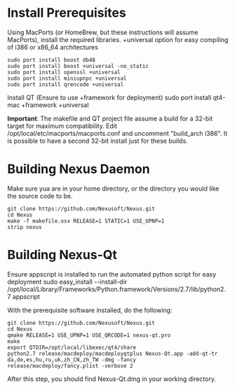 # Install Prerequisites

Using MacPorts (or HomeBrew, but these instructions will assume MacPorts), install the required libraries. +universal option for easy compiling of i386 or x86_64 architectures

    sudo port install boost db48
    sudo port install boost +universal -no_static
    sudo port install openssl +universal
    sudo port install miniupnpc +universal 
    sudo port install qrencode +universal

Install QT (Ensure to use +framework for deployment)
    sudo port install qt4-mac +framework +universal

**Important**: The makefile and QT project file assume a build for a 32-bit target for maximum compatibility. Edit /opt/local/etc/macports/macports.conf and uncomment "build_arch i386". It is possible to have a second 32-bit install just for these builds.

# Building Nexus Daemon

Make sure yua are in your home directory, or the directory you would like the source code to be.

    git clone https://github.com/Nexusoft/Nexus.git
    cd Nexus
    make -f makefile.osx RELEASE=1 STATIC=1 USE_UPNP=1
    strip nexus

# Building Nexus-Qt
Ensure appscript is installed to run the automated python script for easy deployment
	sudo easy_install --install-dir /opt/local/Library/Frameworks/Python.framework/Versions/2.7/lib/python2.7 appscript

With the prerequisite software installed, do the following:

    git clone https://github.com/Nexusoft/Nexus.git
    cd Nexus
    qmake RELEASE=1 USE_UPNP=1 USE_QRCODE=1 nexus-qt.pro
    make
    export QTDIR=/opt/local/libexec/qt4/share
    python2.7 release/macdeploy/macdeployqtplus Nexus-Qt.app -add-qt-tr da,de,es,hu,ru,uk,zh_CN,zh_TW -dmg -fancy release/macdeploy/fancy.plist -verbose 2

After this step, you should find Nexus-Qt.dmg in your working directory.